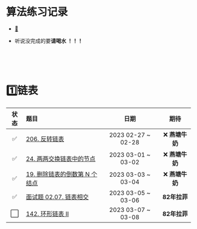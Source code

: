 # 算法练习记录

+ [:man:](https://gitee.com/wosongtx/leetcodex.git)

+ 听说没完成的要**请喝水 ！！！**

</br></br></br>



# :one:链表

|         状态         | 题目                                                         |        日期        |       期待       |
| :------------------: | :----------------------------------------------------------- | :----------------: | :--------------: |
|  :white_check_mark:  | [206. 反转链表](https://leetcode.cn/problems/reverse-linked-list/) | 2023 02-27 ~ 02-28 | :x: **燕塘牛奶** |
|  :white_check_mark:  | [24. 两两交换链表中的节点](https://leetcode.cn/problems/swap-nodes-in-pairs/) | 2023 03-01 ~ 03-02 | :x: **燕塘牛奶** |
|  :white_check_mark:  | [19. 删除链表的倒数第 N 个结点](https://leetcode.cn/problems/remove-nth-node-from-end-of-list/) | 2023 03-03 ~ 03-04 | :x: ​**燕塘牛奶** |
|  :white_check_mark:  | [面试题 02.07. 链表相交](https://leetcode.cn/problems/intersection-of-two-linked-lists-lcci/submissions/) | 2023 03-05 ~ 03-06 |   **82年拉菲**   |
| :white_large_square: | [142. 环形链表 II](https://leetcode.cn/problems/linked-list-cycle-ii/) | 2023 03-07 ~ 03-08 |   **82年拉菲**   |

